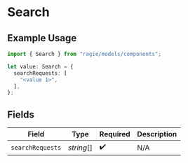 # Search

## Example Usage

```typescript
import { Search } from "ragie/models/components";

let value: Search = {
  searchRequests: [
    "<value 1>",
  ],
};
```

## Fields

| Field              | Type               | Required           | Description        |
| ------------------ | ------------------ | ------------------ | ------------------ |
| `searchRequests`   | *string*[]         | :heavy_check_mark: | N/A                |